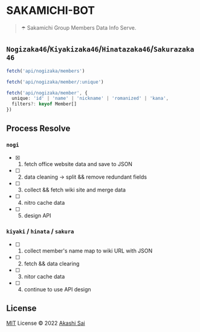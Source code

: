 # SAKAMICHI-BOT

> ☂️ Sakamichi Group Members Data Info Serve.

## `Nogizaka46`/`Kiyakizaka46`/`Hinatazaka46`/`Sakurazaka46`

```ts
fetch('api/nogizaka/members')

fetch('api/nogizaka/member/:unique')

fetch('api/nogizaka/member', {
  unique: 'id' | 'name' | 'nickname' | 'romanized' | 'kana',
  filters?: keyof Member[]
})
```

## Process Resolve

### `nogi`

- [x] 1. fetch office website data and save to JSON
- [ ] 2. data cleaning -> split && remove redundant fields
- [ ] 3. collect && fetch wiki site and merge data
- [ ] 4. nitro cache data
- [ ] 5. design API

### `kiyaki` / `hinata` / `sakura`

- [ ] 1. collect member's name map to wiki URL with JSON
- [ ] 2. fetch && data clearing
- [ ] 3. nitor cache data
- [ ] 4. continue to use API design

## License

[MIT](./LICENSE) License © 2022 [Akashi Sai](https://github.com/akashigakki)
